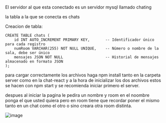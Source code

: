 El servidor al que esta conectado es un servidor mysql llamado chating

la tabla a la que se conecta es chats

Creacion de tabla:

    CREATE TABLE chats (
        id INT AUTO_INCREMENT PRIMARY KEY,       -- Identificador único para cada registro
        numRoom VARCHAR(255) NOT NULL UNIQUE,    -- Número o nombre de la sala, debe ser único
        mensajes JSON NOT NULL                   -- Historial de mensajes almacenado en formato JSON
    );


para cargar correctamente los archivos haga npm install tanto en la carpeta server como en la chat-react
y a la hora de inicializar los dos archivos estos se hacen con npm start y se recomienda iniciar primero el server.


despues al iniciar la pagina le pedira un nombre y room
en el noombre ponga el que usted quiera pero en room tiene que recordar poner el mismo tanto en un chat como el otro
o sino creara otra room distinta.

![image](https://github.com/user-attachments/assets/4f54c5f9-bf2e-4ac2-a4c6-246e3af7c739)
